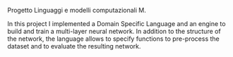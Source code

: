 Progetto Linguaggi e modelli computazionali M.

In this project I implemented a Domain Specific Language and an engine to build and train a multi-layer neural network. In addition to the structure of the network, the language allows to specify functions to pre-process the dataset and to evaluate the resulting network.